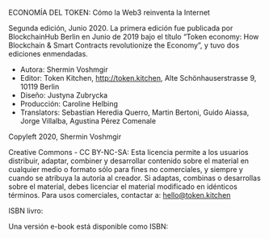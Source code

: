 ECONOMÍA DEL TOKEN: Cómo la Web3 reinventa la Internet

Segunda edición, Junio 2020. La primera edición fue publicada por BlockchainHub Berlin en Junio de 2019 bajo el título “Token economy: How Blockchain & Smart Contracts revolutionize the Economy”, y tuvo dos ediciones enmendadas.  

* Autora: Shermin Voshmgir 
* Editor: Token Kitchen, http://token.kitchen, Alte Schönhauserstrasse 9, 10119 Berlin 
* Diseño: Justyna Zubrycka 
* Producción: Caroline Helbing
* Translators: Sebastian Heredia Querro, Martin Bertoni, Guido Aiassa, Jorge Villalba, Agustina Pérez Comenale

Copyleft 2020, Shermin Voshmgir

Creative Commons - CC BY-NC-SA: Esta licencia permite a los usuarios distribuir, adaptar, combiner y desarrollar contenido sobre el material en cualquier medio o formato sólo para fines no comerciales, y siempre y cuando se atribuya la autoría al creador. Si adaptas, combinas o desarrollas sobre el material, debes licenciar el material modificado en idénticos términos. Para usos comerciales, contactar a: hello@token.kitchen

ISBN livro: 

Una versión e-book está disponible como ISBN: 
